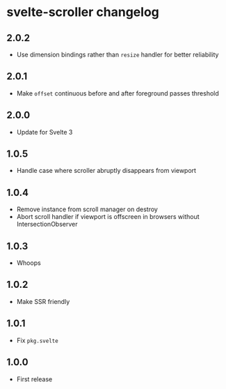 # svelte-scroller changelog

## 2.0.2

* Use dimension bindings rather than `resize` handler for better reliability

## 2.0.1

* Make `offset` continuous before and after foreground passes threshold

## 2.0.0

* Update for Svelte 3

## 1.0.5

* Handle case where scroller abruptly disappears from viewport

## 1.0.4

* Remove instance from scroll manager on destroy
* Abort scroll handler if viewport is offscreen in browsers without IntersectionObserver

## 1.0.3

* Whoops

## 1.0.2

* Make SSR friendly

## 1.0.1

* Fix `pkg.svelte`

## 1.0.0

* First release